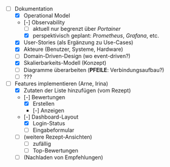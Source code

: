 - [ ] Dokumentation
  - [x] Operational Model
  - [-] Observability
    - [ ] aktuell nur begrenzt über *Portainer*
    - [x] perspektivisch geplant: *Prometheus*, *Grafana*, etc.
  - [x] User-Stories (als Ergänzung zu Use-Cases)
  - [x] Akteure (Benutzer, Systeme, Hardware)
  - [ ] Domain-Driven-Design (wo event-driven?)
  - [x] Skalierbarkeits-Modell (Konzept)
  - [ ] Diagramme überarbeiten (**PFEILE**: Verbindungsaufbau?)
  - [ ] ???
- [ ] Features implementieren (Arne, Irina)
  - [x] Zutaten der Liste hinzufügen (vom Rezept)
  - [-] Bewertungen
    - [x] Erstellen
    - [-] Anzeigen
  - [-] Dashboard-Layout
    - [x] Login-Status
    - [ ] Eingabeformular
  - [ ] (weitere Rezept-Ansichten)
    - [ ] zufällig
    - [ ] Top-Bewertungen
  - [ ] (Nachladen von Empfehlungen)
